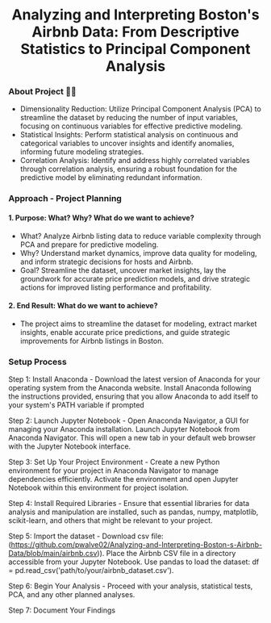 
<h1 align="center">Analyzing and Interpreting Boston's Airbnb Data: From Descriptive Statistics to Principal Component Analysis

### About Project 👨‍💻

- Dimensionality Reduction: Utilize Principal Component Analysis (PCA) to streamline the dataset by reducing the number of input variables, focusing on continuous variables for effective predictive modeling.
- Statistical Insights: Perform statistical analysis on continuous and categorical variables to uncover insights and identify anomalies, informing future modeling strategies.
- Correlation Analysis: Identify and address highly correlated variables through correlation analysis, ensuring a robust foundation for the predictive model by eliminating redundant information.

### Approach - Project Planning 
  
#### 1. Purpose: What? Why? What do we want to achieve?
- What? Analyze Airbnb listing data to reduce variable complexity through PCA and prepare for predictive modeling.
- Why? Understand market dynamics, improve data quality for modeling, and inform strategic decisions for hosts and Airbnb.
- Goal? Streamline the dataset, uncover market insights, lay the groundwork for accurate price prediction models, and drive strategic actions for improved listing performance and profitability.

#### 2. End Result: What do we want to achieve?
- The project aims to streamline the dataset for modeling, extract market insights, enable accurate price predictions, and guide strategic improvements for Airbnb listings in Boston.

### Setup Process

Step 1: Install Anaconda - Download the latest version of Anaconda for your operating system from the Anaconda website. Install Anaconda following the instructions provided, ensuring that you allow Anaconda to add itself to your system's PATH variable if prompted
  
Step 2: Launch Jupyter Notebook - Open Anaconda Navigator, a GUI for managing your Anaconda installation. Launch Jupyter Notebook from Anaconda Navigator. This will open a new tab in your default web browser with the Jupyter Notebook interface.
  
Step 3: Set Up Your Project Environment - Create a new Python environment for your project in Anaconda Navigator to manage dependencies efficiently. Activate the environment and open Jupyter Notebook within this environment for project isolation.

Step 4: Install Required Libraries - Ensure that essential libraries for data analysis and manipulation are installed, such as pandas, numpy, matplotlib, scikit-learn, and others that might be relevant to your project.

Step 5: Import the dataset - Download csv file:(https://github.com/pwalve02/Analyzing-and-Interpreting-Boston-s-Airbnb-Data/blob/main/airbnb.csv)). Place the Airbnb CSV file in a directory accessible from your Jupyter Notebook. Use pandas to load the dataset: df = pd.read_csv('path/to/your/airbnb_dataset.csv').

Step 6:  Begin Your Analysis - Proceed with your analysis, statistical tests, PCA, and any other planned analyses.

Step 7: Document Your Findings


